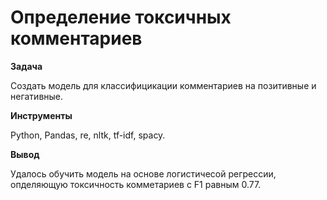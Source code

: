 # Определение токсичных комментариев

**Задача**

Создать модель для классифицикации комментариев на позитивные и негативные. 

**Инструменты**

Python, Pandas, re, nltk, tf-idf, spacy.

**Вывод**

Удалось обучить модель на основе логистичесой регрессии, опделяющую токсичность комметариев с F1 равным 0.77.